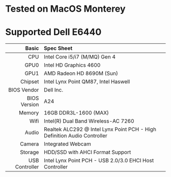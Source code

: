 # Tested on MacOS Monterey

Supported Dell E6440
================================================================

Basic   | Spec Sheet
-------:|:-------------------------
CPU     | Intel Core i5/i7 (M/MQ) Gen 4
GPU0    | Intel HD Graphics 4600
GPU1    | AMD Radeon HD 8690M (Sun)
Chipset | Intel Lynx Point QM87, Intel Haswell
BIOS Vendor | Dell Inc.
BIOS Version | A24
Memory  | 16GB DDR3L-1600 (MAX)
Wifi | Intel(R) Dual Band Wireless-AC 7260
Audio | Realtek ALC292 @ Intel Lynx Point PCH - High Definition Audio Controller
Camera | Integrated Webcam
Storage | HDD/SSD with AHCI Format Support
USB Controller | Intel Lynx Point PCH - USB 2.0/3.0 EHCI Host Controller

